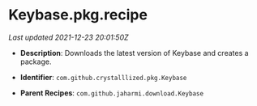 # Keybase.pkg.recipe

_Last updated 2021-12-23 20:01:50Z_

- **Description**: Downloads the latest version of Keybase and creates a package.

- **Identifier**: `com.github.crystalllized.pkg.Keybase`

- **Parent Recipes**: `com.github.jaharmi.download.Keybase`
